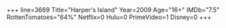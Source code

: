 +++
line=3669
Title="Harper's Island"
Year=2009
Age="16+"
IMDb="7.5"
RottenTomatoes="64%"
Netflix=0
Hulu=0
PrimeVideo=1
Disney=0
+++

